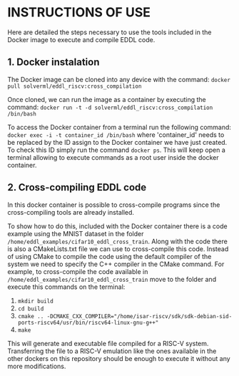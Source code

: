 # INSTRUCTIONS OF USE

Here are detailed the steps necessary to use the tools included in the Docker image to execute and compile EDDL code.

## 1. Docker instalation

The Docker image can be cloned into any device with the command:
```docker pull solverml/eddl_riscv:cross_compilation```

Once cloned, we can run the image as a container by executing the command:
```docker run -t -d solverml/eddl_riscv:cross_compilation /bin/bash```

To access the Docker container from a terminal run the following command:
```docker exec -i -t container_id /bin/bash``` where 'container_id' needs to be replaced by the ID assign to the Docker container we have just created. To check this ID simply run the command ```docker ps```. This will keep open a terminal allowing to execute commands as a root user inside the docker container.

## 2. Cross-compiling EDDL code

In this docker container is possible to cross-compile programs since the cross-compiling tools are already installed. 

To show how to do this, included with the Docker container there is a code example using the MNIST dataset in the folder ```/home/eddl_examples/cifar10_eddl_cross_train```. Along with the code there is also a CMakeLists.txt file we can use to cross-compile this code. Instead of using CMake to compile the code using the default compiler of the system we need to specify the C++ compiler in the CMake command. For example, to cross-compile the code available in ```/home/eddl_examples/cifar10_eddl_cross_train``` move to the folder and execute this commands on the terminal:
1. ```mkdir build```
2. ```cd build```
3. ```cmake .. -DCMAKE_CXX_COMPILER="/home/isar-riscv/sdk/sdk-debian-sid-ports-riscv64/usr/bin/riscv64-linux-gnu-g++"```
4. ```make```

This will generate and executable file compiled for a RISC-V system. Transferring the file to a RISC-V emulation like the ones available in the other dockers on this repository should be enough to execute it without any more modifications.
